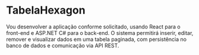 # TabelaHexagon
Vou desenvolver a aplicação conforme solicitado, usando React para o front-end e ASP.NET C# para o back-end. O sistema permitirá inserir, editar, remover e visualizar dados em uma tabela paginada, com persistência no banco de dados e comunicação via API REST.

